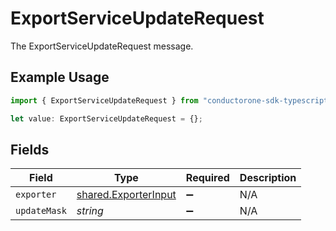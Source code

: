 # ExportServiceUpdateRequest

The ExportServiceUpdateRequest message.

## Example Usage

```typescript
import { ExportServiceUpdateRequest } from "conductorone-sdk-typescript/sdk/models/shared";

let value: ExportServiceUpdateRequest = {};
```

## Fields

| Field                                                               | Type                                                                | Required                                                            | Description                                                         |
| ------------------------------------------------------------------- | ------------------------------------------------------------------- | ------------------------------------------------------------------- | ------------------------------------------------------------------- |
| `exporter`                                                          | [shared.ExporterInput](../../../sdk/models/shared/exporterinput.md) | :heavy_minus_sign:                                                  | N/A                                                                 |
| `updateMask`                                                        | *string*                                                            | :heavy_minus_sign:                                                  | N/A                                                                 |